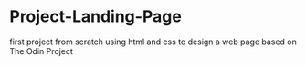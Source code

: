 # Project-Landing-Page
first project from scratch using html and css to design a web page based on The Odin Project
